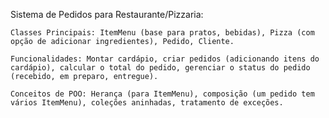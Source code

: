 Sistema de Pedidos para Restaurante/Pizzaria:

    Classes Principais: ItemMenu (base para pratos, bebidas), Pizza (com opção de adicionar ingredientes), Pedido, Cliente.

    Funcionalidades: Montar cardápio, criar pedidos (adicionando itens do cardápio), calcular o total do pedido, gerenciar o status do pedido (recebido, em preparo, entregue).

    Conceitos de POO: Herança (para ItemMenu), composição (um pedido tem vários ItemMenu), coleções aninhadas, tratamento de exceções.